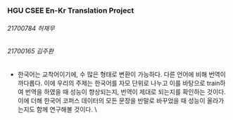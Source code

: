 ### HGU CSEE En-Kr Translation Project
###### 21700784 허재무
###### 21700165 김주환

- 한국어는 교착어이기에, 수 많은 형태로 변환이 가능하다. 다른 언어에 비해 번역이 까다롭다. 이에 우리의 주제는 한국어를 자모 단위로 나누고 이를 바탕으로 train하여 번역을 하였을 때 성능이 향상되는지, 번역이 제대로 되는지를 확인하는 것이다. 이에 더해 한국어 코퍼스 데이터의 모든 문장을 반말로 바꾸었을 때 성능이 올라가는지도 함께 연구해볼 것이다. \
